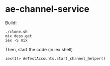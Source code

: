 # ae-channel-service

Build:

```
./clone.sh
mix deps.get
iex -S mix
```

Then, start the code (in iex shell)
```
iex(1)> AeTestAccounts.start_channel_helper()
```
